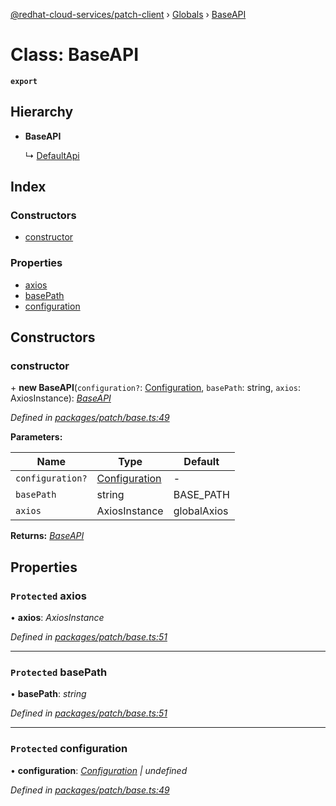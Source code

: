 [@redhat-cloud-services/patch-client](../README.md) › [Globals](../globals.md) › [BaseAPI](baseapi.md)

# Class: BaseAPI

**`export`** 

## Hierarchy

* **BaseAPI**

  ↳ [DefaultApi](defaultapi.md)

## Index

### Constructors

* [constructor](baseapi.md#constructor)

### Properties

* [axios](baseapi.md#protected-axios)
* [basePath](baseapi.md#protected-basepath)
* [configuration](baseapi.md#protected-configuration)

## Constructors

###  constructor

\+ **new BaseAPI**(`configuration?`: [Configuration](configuration.md), `basePath`: string, `axios`: AxiosInstance): *[BaseAPI](baseapi.md)*

*Defined in [packages/patch/base.ts:49](https://github.com/RedHatInsights/javascript-clients/blob/2f395d4/packages/patch/base.ts#L49)*

**Parameters:**

Name | Type | Default |
------ | ------ | ------ |
`configuration?` | [Configuration](configuration.md) | - |
`basePath` | string | BASE_PATH |
`axios` | AxiosInstance | globalAxios |

**Returns:** *[BaseAPI](baseapi.md)*

## Properties

### `Protected` axios

• **axios**: *AxiosInstance*

*Defined in [packages/patch/base.ts:51](https://github.com/RedHatInsights/javascript-clients/blob/2f395d4/packages/patch/base.ts#L51)*

___

### `Protected` basePath

• **basePath**: *string*

*Defined in [packages/patch/base.ts:51](https://github.com/RedHatInsights/javascript-clients/blob/2f395d4/packages/patch/base.ts#L51)*

___

### `Protected` configuration

• **configuration**: *[Configuration](configuration.md) | undefined*

*Defined in [packages/patch/base.ts:49](https://github.com/RedHatInsights/javascript-clients/blob/2f395d4/packages/patch/base.ts#L49)*
